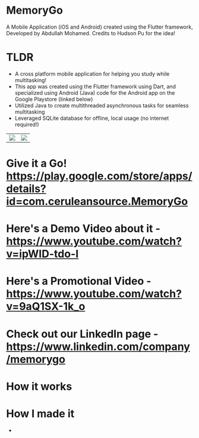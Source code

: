 # MemoryGo
A Mobile Application (iOS and Android) created using the Flutter framework, Developed by Abdullah Mohamed. Credits to Hudson Pu for the idea!

# TLDR 

 * A cross platform mobile application for helping you study while multitasking!
 * This app was created using the Flutter framework using Dart, and specialized using Android (Java) code for the Android app on the Google Playstore (linked below)
 * Utilized Java to create multithreaded asynchronous tasks for seamless multitasking
 * Leveraged SQLite database for offline, local usage (no internet required!)

<table>
 <tr>
  <td valign="top"><img src="/7-1.png"></td>
  <td valign="top"><img src="/7-2.png"></td>
 </tr>
</table>

# Give it a Go! https://play.google.com/store/apps/details?id=com.ceruleansource.MemoryGo

# Here's a Demo Video about it - https://www.youtube.com/watch?v=ipWID-tdo-I
# Here's a Promotional Video - https://www.youtube.com/watch?v=9aQ1SX-1k_o
# Check out our LinkedIn page - https://www.linkedin.com/company/memorygo

# How it works


# How I made it

 - 
